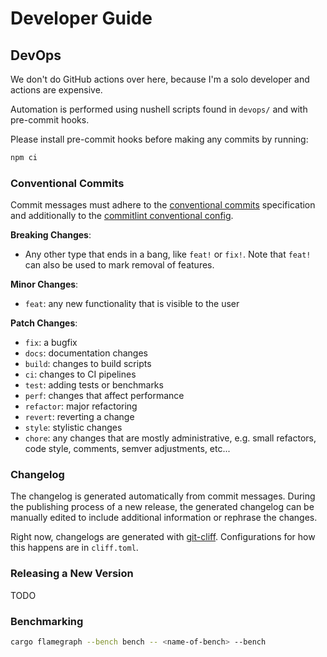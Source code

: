 # Developer Guide


## DevOps

We don't do GitHub actions over here, because I'm a solo developer and actions are expensive.

Automation is performed using nushell scripts found in `devops/` and with pre-commit hooks.

Please install pre-commit hooks before making any commits by running:
```bash
npm ci
```

### Conventional Commits

Commit messages must adhere to the [conventional commits](https://www.conventionalcommits.org/en/v1.0.0/) specification and additionally to the [commitlint conventional config](https://github.com/conventional-changelog/commitlint/tree/master/%40commitlint/config-conventional).

**Breaking Changes**:
- Any other type that ends in a bang, like `feat!` or `fix!`. Note that `feat!` can also be used to mark removal of features.

**Minor Changes**:
- `feat`: any new functionality that is visible to the user

**Patch Changes**:
- `fix`: a bugfix
- `docs`: documentation changes
- `build`: changes to build scripts
- `ci`: changes to CI pipelines
- `test`: adding tests or benchmarks
- `perf`: changes that affect performance
- `refactor`: major refactoring
- `revert`: reverting a change
- `style`: stylistic changes
- `chore`: any changes that are mostly administrative, e.g. small refactors, code style, comments, semver adjustments, etc...

### Changelog

The changelog is generated automatically from commit messages. During the publishing process of a new release, the generated changelog can be manually edited to include additional information or rephrase the changes.

Right now, changelogs are generated with [git-cliff](https://github.com/orhun/git-cliff). Configurations for how this happens are in `cliff.toml`.

### Releasing a New Version

TODO

### Benchmarking

```bash
cargo flamegraph --bench bench -- <name-of-bench> --bench
```
